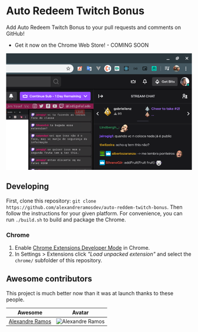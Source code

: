 Auto Redeem Twitch Bonus
========================

Add Auto Redeem Twitch Bonus to your pull requests and comments on GitHub!

* Get it now on the Chrome Web Store! - COMING SOON

![](./chrome/screenshot.png)


## Developing

First, clone this repository: `git clone https://github.com/alexandreramosdev/auto-reddem-twitch-bonus`. Then follow the instructions for your given platform. For convenience, you can run `./build.sh` to build and package the Chrome.

### Chrome

1. Enable [Chrome Extensions Developer Mode](https://developer.chrome.com/extensions/faq#faq-dev-01) in Chrome.
2. In Settings > Extensions click *"Load unpacked extension"* and select the `chrome/` subfolder of this repository.


## Awesome contributors

This project is much better now than it was at launch thanks to these people.

Awesome | Avatar
--------|--------
[Alexandre Ramos](https://github.com/alexandreramosdev) |<img src="https://avatars1.githubusercontent.com/u/34720135" alt='Alexandre Ramos' width='100'>
 

